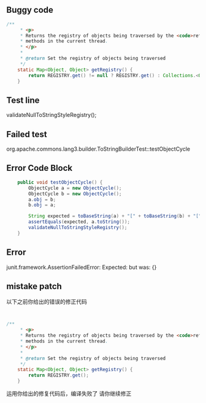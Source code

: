 

## Buggy code
```java
/**
     * <p>
     * Returns the registry of objects being traversed by the <code>reflectionToString</code>
     * methods in the current thread.
     * </p>
     *
     * @return Set the registry of objects being traversed
     */
    static Map<Object, Object> getRegistry() {
        return REGISTRY.get() != null ? REGISTRY.get() : Collections.<Object, Object>emptyMap();
    }
```

## Test line
validateNullToStringStyleRegistry();

## Failed test
org.apache.commons.lang3.builder.ToStringBuilderTest::testObjectCycle

## Error Code Block
```java
    public void testObjectCycle() {
        ObjectCycle a = new ObjectCycle();
        ObjectCycle b = new ObjectCycle();
        a.obj = b;
        b.obj = a;

        String expected = toBaseString(a) + "[" + toBaseString(b) + "[" + toBaseString(a) + "]]";
        assertEquals(expected, a.toString());
        validateNullToStringStyleRegistry();
    }
```

## Error
junit.framework.AssertionFailedError: Expected: <null> but was: {}
## mistake patch
以下之前你给出的错误的修正代码
```java


/**
     * <p>
     * Returns the registry of objects being traversed by the <code>reflectionToString</code>
     * methods in the current thread.
     * </p>
     *
     * @return Set the registry of objects being traversed
     */
    static Map<Object, Object> getRegistry() {
        return REGISTRY.get();
    }

```
运用你给出的修复代码后，编译失败了
请你继续修正
